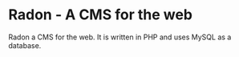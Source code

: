 # Radon - A CMS for the web

Radon a CMS for the web. It is written in PHP and uses MySQL as a database. 